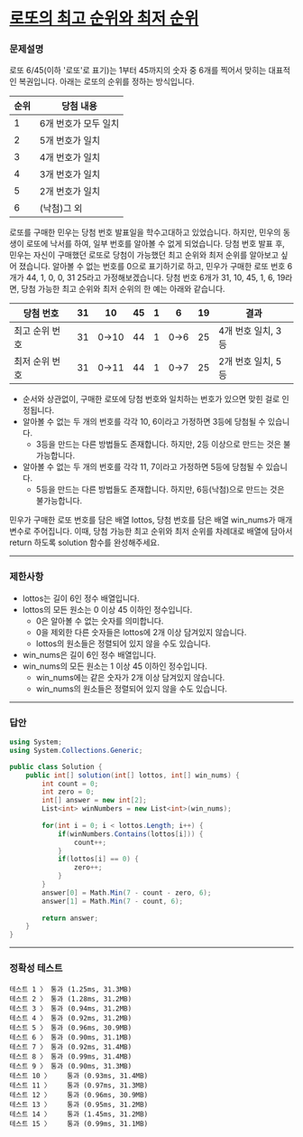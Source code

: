 # <a href="https://school.programmers.co.kr/learn/courses/30/lessons/77484">로또의 최고 순위와 최저 순위</a>

### 문제설명

로또 6/45(이하 '로또'로 표기)는 1부터 45까지의 숫자 중 6개를 찍어서 맞히는 대표적인 복권입니다. 아래는 로또의 순위를 정하는 방식입니다.

| 순위 | 당첨 내용 |
| ------- | ------- |
| 1 | 6개 번호가 모두 일치 |
| 2 | 5개 번호가 일치 |
| 3 | 4개 번호가 일치 |
| 4 | 3개 번호가 일치 | 
| 5 | 2개 번호가 일치 |
| 6 | (낙첨)그 외 |

로또를 구매한 민우는 당첨 번호 발표일을 학수고대하고 있었습니다. 하지만, 민우의 동생이 로또에 낙서를 하여, 일부 번호를 알아볼 수 없게 되었습니다. 당첨 번호 발표 후, 민우는 자신이 구매했던 로또로 당첨이 가능했던 최고 순위와 최저 순위를 알아보고 싶어 졌습니다.
알아볼 수 없는 번호를 0으로 표기하기로 하고, 민우가 구매한 로또 번호 6개가 44, 1, 0, 0, 31 25라고 가정해보겠습니다. 당첨 번호 6개가 31, 10, 45, 1, 6, 19라면, 당첨 가능한 최고 순위와 최저 순위의 한 예는 아래와 같습니다.

| 당첨 번호 | 31 | 10 | 45 | 1 | 6 | 19 | 결과 |
| ------- | ------- | ------- | ------- | ------- | -------- | ------- | ------- |
| 최고 순위 번호 | 31 | 0→10 | 44 | 1 | 0→6 | 25 | 4개 번호 일치, 3등 |
| 최저 순위 번호 | 31 | 0→11 | 44 | 1 | 0→7 | 25 | 2개 번호 일치, 5등 |

 - 순서와 상관없이, 구매한 로또에 당첨 번호와 일치하는 번호가 있으면 맞힌 걸로 인정됩니다.
 - 알아볼 수 없는 두 개의 번호를 각각 10, 6이라고 가정하면 3등에 당첨될 수 있습니다.
   - 3등을 만드는 다른 방법들도 존재합니다. 하지만, 2등 이상으로 만드는 것은 불가능합니다.
 - 알아볼 수 없는 두 개의 번호를 각각 11, 7이라고 가정하면 5등에 당첨될 수 있습니다.
   - 5등을 만드는 다른 방법들도 존재합니다. 하지만, 6등(낙첨)으로 만드는 것은 불가능합니다.

민우가 구매한 로또 번호를 담은 배열 lottos, 당첨 번호를 담은 배열 win_nums가 매개변수로 주어집니다. 이때, 당첨 가능한 최고 순위와 최저 순위를 차례대로 배열에 담아서 return 하도록 solution 함수를 완성해주세요.

***

### 제한사항

 - lottos는 길이 6인 정수 배열입니다.
 - lottos의 모든 원소는 0 이상 45 이하인 정수입니다.
   - 0은 알아볼 수 없는 숫자를 의미합니다.
   - 0을 제외한 다른 숫자들은 lottos에 2개 이상 담겨있지 않습니다.
   - lottos의 원소들은 정렬되어 있지 않을 수도 있습니다.
 - win_nums은 길이 6인 정수 배열입니다.
 - win_nums의 모든 원소는 1 이상 45 이하인 정수입니다.
   - win_nums에는 같은 숫자가 2개 이상 담겨있지 않습니다.
   - win_nums의 원소들은 정렬되어 있지 않을 수도 있습니다.

***

### 답안
``` csharp
using System;
using System.Collections.Generic;

public class Solution {
    public int[] solution(int[] lottos, int[] win_nums) {
        int count = 0;
        int zero = 0;
        int[] answer = new int[2];
        List<int> winNumbers = new List<int>(win_nums);
        
        for(int i = 0; i < lottos.Length; i++) {
            if(winNumbers.Contains(lottos[i])) {
                count++;
            }
            if(lottos[i] == 0) {
                zero++;
            }
        }
        answer[0] = Math.Min(7 - count - zero, 6);
        answer[1] = Math.Min(7 - count, 6);
        
        return answer;
    }
}
```

***

### 정확성 테스트
```
테스트 1 〉	통과 (1.25ms, 31.3MB)
테스트 2 〉	통과 (1.28ms, 31.2MB)
테스트 3 〉	통과 (0.94ms, 31.2MB)
테스트 4 〉	통과 (0.92ms, 31.2MB)
테스트 5 〉	통과 (0.96ms, 30.9MB)
테스트 6 〉	통과 (0.90ms, 31.1MB)
테스트 7 〉	통과 (0.92ms, 31.4MB)
테스트 8 〉	통과 (0.99ms, 31.4MB)
테스트 9 〉	통과 (0.90ms, 31.3MB)
테스트 10 〉	통과 (0.93ms, 31.4MB)
테스트 11 〉	통과 (0.97ms, 31.3MB)
테스트 12 〉	통과 (0.96ms, 30.9MB)
테스트 13 〉	통과 (0.95ms, 31.2MB)
테스트 14 〉	통과 (1.45ms, 31.2MB)
테스트 15 〉	통과 (0.99ms, 31.1MB)
```